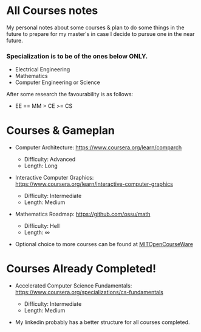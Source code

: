 # All Courses notes
My personal notes about some courses & plan to do some things in the future to prepare for my master's in case I decide to pursue one in the near future.

### Specialization is to be of the ones below ONLY.
- Electrical Engineering
- Mathematics
- Computer Engineering or Science

After some research the favourability is as follows:
- EE == MM > CE >= CS

# Courses & Gameplan
- Computer Architecture: https://www.coursera.org/learn/comparch
  - Difficulty: Advanced 
  - Length: Long 
- Interactive Computer Graphics: https://www.coursera.org/learn/interactive-computer-graphics
  - Difficulty: Intermediate 
  - Length: Medium 
- Mathematics Roadmap: https://github.com/ossu/math
  - Difficulty: Hell
  - Length: ∞
  
- Optional choice to more courses can be found at [MITOpenCourseWare](https://ocw.mit.edu/)

# Courses Already Completed!
- Accelerated Computer Science Fundamentals: https://www.coursera.org/specializations/cs-fundamentals
  - Difficulty: Intermediate 
  - Length: Medium 

- My linkedin probably has a better structure for all courses completed.